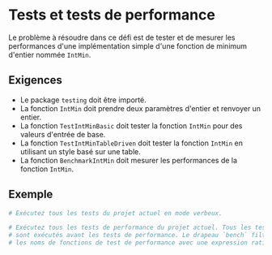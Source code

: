 # Tests et tests de performance

Le problème à résoudre dans ce défi est de tester et de mesurer les performances d'une implémentation simple d'une fonction de minimum d'entier nommée `IntMin`.

## Exigences

- Le package `testing` doit être importé.
- La fonction `IntMin` doit prendre deux paramètres d'entier et renvoyer un entier.
- La fonction `TestIntMinBasic` doit tester la fonction `IntMin` pour des valeurs d'entrée de base.
- La fonction `TestIntMinTableDriven` doit tester la fonction `IntMin` en utilisant un style basé sur une table.
- La fonction `BenchmarkIntMin` doit mesurer les performances de la fonction `IntMin`.

## Exemple

```sh
# Exécutez tous les tests du projet actuel en mode verbeux.

# Exécutez tous les tests de performance du projet actuel. Tous les tests
# sont exécutés avant les tests de performance. Le drapeau `bench` filtre
# les noms de fonctions de test de performance avec une expression rationnelle.
```
